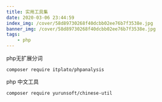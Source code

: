 ```yaml
---
title: 实用工具集
date: 2020-03-06 23:44:59
index_img: /cover/58d89730268f40dcbb02ee76b7f3538e.jpg
banner_img: /cover/58d89730268f40dcbb02ee76b7f3538e.jpg
tags:
	- php
---
```


php无扩展分词

```
composer require itplato/phpanalysis
```

php 中文工具

```
composer require yurunsoft/chinese-util
```



